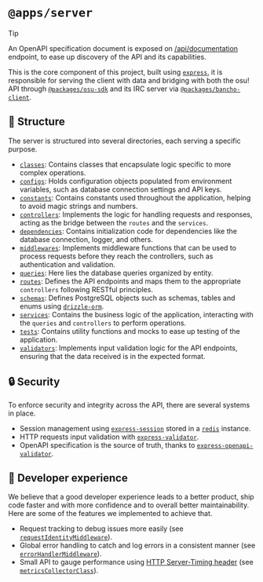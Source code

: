# `@apps/server`

> [!TIP]
> An OpenAPI specification document is exposed on [/api/documentation](https://dev.osu-tournament-manager.app/api/documentation/) endpoint, to ease up discovery of the API and its capabilities.

This is the core component of this project, built using [`express`](https://expressjs.com/), it is responsible for serving the client with data and bridging with both the osu! API through [`@packages/osu-sdk`](./packages-osu-sdk.md) and its IRC server via [`@packages/bancho-client`](./packages-bancho-client).

## 📁 Structure

The server is structured into several directories, each serving a specific purpose.

- [`classes`](../../apps/server/src/classes/): Contains classes that encapsulate logic specific to more complex operations.
- [`configs`](../../apps/server/src/configs/): Holds configuration objects populated from environment variables, such as database connection settings and API keys.
- [`constants`](../../apps/server/src/constants/): Contains constants used throughout the application, helping to avoid magic strings and numbers.
- [`controllers`](../../apps/server/src/controllers/): Implements the logic for handling requests and responses, acting as the bridge between the `routes` and the `services`.
- [`dependencies`](../../apps/server/src/dependencies/): Contains initialization code for dependencies like the database connection, logger, and others.
- [`middlewares`](../../apps/server/src/middlewares/): Implements middleware functions that can be used to process requests before they reach the controllers, such as authentication and validation.
- [`queries`](../../apps/server/src/queries/): Here lies the database queries organized by entity.
- [`routes`](../../apps/server/src/routes/): Defines the API endpoints and maps them to the appropriate `controllers` following RESTful principles.
- [`schemas`](../../apps/server/src/schemas/): Defines PostgreSQL objects such as schemas, tables and enums using [`drizzle-orm`](https://orm.drizzle.team/).
- [`services`](../../apps/server/src/services/): Contains the business logic of the application, interacting with the `queries` and `controllers` to perform operations.
- [`tests`](../../apps/server/src/tests/): Contains utility functions and mocks to ease up testing of the application.
- [`validators`](../../apps/server/src/validators/): Implements input validation logic for the API endpoints, ensuring that the data received is in the expected format.

## 🔒 Security

To enforce security and integrity across the API, there are several systems in place.

- Session management using [`express-session`](https://github.com/expressjs/session#readme) stored in a [`redis`](https://redis.io/) instance.
- HTTP requests input validation with [`express-validator`](https://express-validator.github.io/docs/).
- OpenAPI specification is the source of truth, thanks to [`express-openapi-validator`](https://github.com/cdimascio/express-openapi-validator#readme).

## 🤩 Developer experience

We believe that a good developer experience leads to a better product, ship code faster and with more confidence and to overall better maintainability. Here are some of the features we implemented to achieve that.

- Request tracking to debug issues more easily (see [`requestIdentityMiddleware`](../apps/server/src/middlewares/requestIdentityMiddleware.ts)).
- Global error handling to catch and log errors in a consistent manner (see [`errorHandlerMiddleware`](../apps/server/src/middlewares/errorHandlerMiddleware.ts)).
- Small API to gauge performance using [HTTP Server-Timing header](https://developer.mozilla.org/en-US/docs/Web/HTTP/Headers/Server-Timing) (see [`metricsCollectorClass`](../apps/server/src/classes/metricsCollectorClass.ts)).
